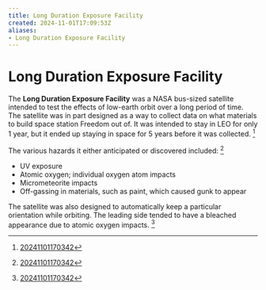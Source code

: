 ```yaml
---
title: Long Duration Exposure Facility
created: 2024-11-01T17:09:53Z
aliases:
- Long Duration Exposure Facility
---
```


# Long Duration Exposure Facility

The **Long Duration Exposure Facility** was a NASA bus-sized satellite intended to test the effects of low-earth orbit over a long period of time. The satellite was in part designed as a way to collect data on what materials to build space station Freedom out of. It was intended to stay in LEO for only 1 year, but it ended up staying in space for 5 years before it was collected. [^1]

The various hazards it either anticipated or discovered included: [^1]
- UV exposure
- Atomic oxygen; individual oxygen atom impacts
- Micrometeorite impacts
- Off-gassing in materials, such as paint, which caused gunk to appear

The satellite was also designed to automatically keep a particular orientation while orbiting. The leading side tended to have a bleached appearance due to atomic oxygen impacts. [^1]

[^1]: [20241101170342](../entries/20241101170342.md)

